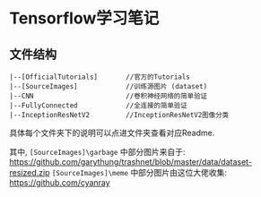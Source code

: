 # Tensorflow学习笔记
## 文件结构
```
|--[OfficialTutorials]       //官方的Tutorials
|--[SourceImages]            //训练源图片 (dataset)
|--CNN                       //卷积神经网络的简单验证
|--FullyConnected            //全连接的简单验证
|--InceptionResNetV2         //InceptionResNetV2图像分类
```
具体每个文件夹下的说明可以点进文件夹查看对应Readme.

其中, `[SourceImages]\garbage` 中部分图片来自于:   
https://github.com/garythung/trashnet/blob/master/data/dataset-resized.zip
`[SourceImages]\meme` 中部分图片由这位大佬收集:  
https://github.com/cyanray
